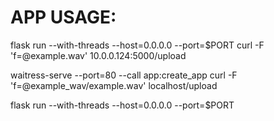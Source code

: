 # APP USAGE:

flask run --with-threads --host=0.0.0.0 --port=$PORT
curl -F 'f=@example.wav' 10.0.0.124:5000/upload


waitress-serve --port=80 --call app:create_app
curl -F 'f=@example_wav/example.wav' localhost/upload


flask run --with-threads --host=0.0.0.0 --port=$PORT

<!-- try this if it doesnt work -->


<!-- wget -c https://ftp.gnu.org/gnu/glibc/glibc-2.34.tar.gz
tar -zxvf glibc-2.34.tar.gz
cd glibc-2.34
./configure --prefix=/opt/glibc
make
make install -->


<!-- setup with this too if needed -->
<!-- https://github.com/libsndfile/libsndfile -->